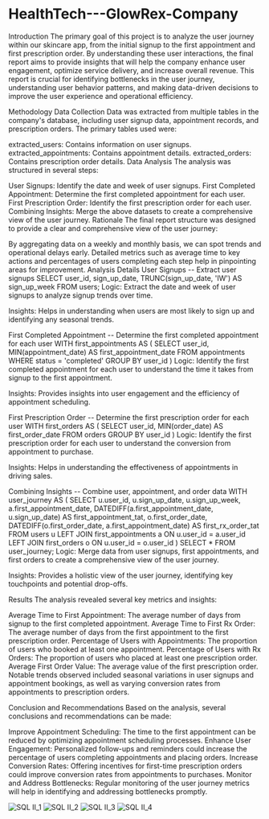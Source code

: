 # HealthTech---GlowRex-Company

Introduction
The primary goal of this project is to analyze the user journey within our skincare app, from the initial signup to the first appointment and first prescription order. By understanding these user interactions, the final report aims to provide insights that will help the company enhance user engagement, optimize service delivery, and increase overall revenue. This report is crucial for identifying bottlenecks in the user journey, understanding user behavior patterns, and making data-driven decisions to improve the user experience and operational efficiency.

Methodology
Data Collection
Data was extracted from multiple tables in the company's database, including user signup data, appointment records, and prescription orders. The primary tables used were:

extracted_users: Contains information on user signups.
extracted_appointments: Contains appointment details.
extracted_orders: Contains prescription order details.
Data Analysis
The analysis was structured in several steps:

User Signups: Identify the date and week of user signups.
First Completed Appointment: Determine the first completed appointment for each user.
First Prescription Order: Identify the first prescription order for each user.
Combining Insights: Merge the above datasets to create a comprehensive view of the user journey.
Rationale
The final report structure was designed to provide a clear and comprehensive view of the user journey:

By aggregating data on a weekly and monthly basis, we can spot trends and operational delays early.
Detailed metrics such as average time to key actions and percentages of users completing each step help in pinpointing areas for improvement.
Analysis Details
User Signups
-- Extract user signups
SELECT user_id, sign_up_date, TRUNC(sign_up_date, 'IW') AS sign_up_week
FROM users;
Logic: Extract the date and week of user signups to analyze signup trends over time.

Insights: Helps in understanding when users are most likely to sign up and identifying any seasonal trends.

First Completed Appointment
-- Determine the first completed appointment for each user
WITH first_appointments AS (
  SELECT user_id, MIN(appointment_date) AS first_appointment_date
  FROM appointments
  WHERE status = 'completed'
  GROUP BY user_id
)
Logic: Identify the first completed appointment for each user to understand the time it takes from signup to the first appointment.

Insights: Provides insights into user engagement and the efficiency of appointment scheduling.

First Prescription Order
-- Determine the first prescription order for each user
WITH first_orders AS (
  SELECT user_id, MIN(order_date) AS first_order_date
  FROM orders
  GROUP BY user_id
)
Logic: Identify the first prescription order for each user to understand the conversion from appointment to purchase.

Insights: Helps in understanding the effectiveness of appointments in driving sales.

Combining Insights
-- Combine user, appointment, and order data
WITH user_journey AS (
  SELECT u.user_id, u.sign_up_date, u.sign_up_week,
         a.first_appointment_date,
         DATEDIFF(a.first_appointment_date, u.sign_up_date) AS first_appointment_tat,
         o.first_order_date,
         DATEDIFF(o.first_order_date, a.first_appointment_date) AS first_rx_order_tat
  FROM users u
  LEFT JOIN first_appointments a ON u.user_id = a.user_id
  LEFT JOIN first_orders o ON u.user_id = o.user_id
)
SELECT * FROM user_journey;
Logic: Merge data from user signups, first appointments, and first orders to create a comprehensive view of the user journey.

Insights: Provides a holistic view of the user journey, identifying key touchpoints and potential drop-offs.

Results
The analysis revealed several key metrics and insights:

Average Time to First Appointment: The average number of days from signup to the first completed appointment.
Average Time to First Rx Order: The average number of days from the first appointment to the first prescription order.
Percentage of Users with Appointments: The proportion of users who booked at least one appointment.
Percentage of Users with Rx Orders: The proportion of users who placed at least one prescription order.
Average First Order Value: The average value of the first prescription order.
Notable trends observed included seasonal variations in user signups and appointment bookings, as well as varying conversion rates from appointments to prescription orders.

Conclusion and Recommendations
Based on the analysis, several conclusions and recommendations can be made:

Improve Appointment Scheduling: The time to the first appointment can be reduced by optimizing appointment scheduling processes.
Enhance User Engagement: Personalized follow-ups and reminders could increase the percentage of users completing appointments and placing orders.
Increase Conversion Rates: Offering incentives for first-time prescription orders could improve conversion rates from appointments to purchases.
Monitor and Address Bottlenecks: Regular monitoring of the user journey metrics will help in identifying and addressing bottlenecks promptly.

![SQL II_1](https://github.com/Swetha-Maadugula/HealthTech---GlowRex-Company/assets/168377003/b42bfbf4-a55f-4916-8d1a-0c5f2e1ac5d5)
![SQL II_2](https://github.com/Swetha-Maadugula/HealthTech---GlowRex-Company/assets/168377003/b739f81b-3fbe-48f2-a2fc-6272d4459af2)
![SQL II_3](https://github.com/Swetha-Maadugula/HealthTech---GlowRex-Company/assets/168377003/2b6b1395-329f-4fec-838a-e5a6e68a1b84)
![SQL II_4](https://github.com/Swetha-Maadugula/HealthTech---GlowRex-Company/assets/168377003/f302d1c4-07c0-450b-851c-46ea9f238b08)

